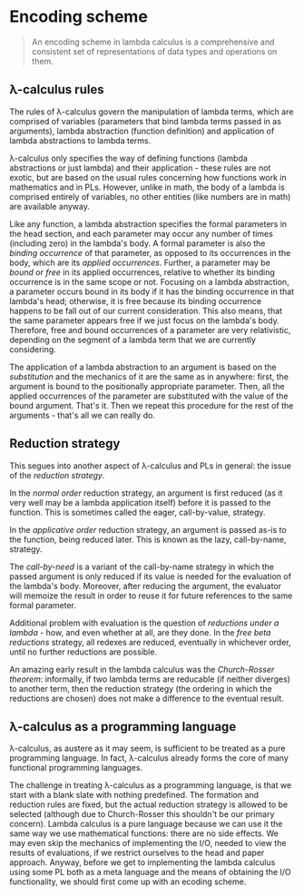 # Encoding scheme

>An encoding scheme in lambda calculus is a comprehensive and consistent set of representations of data types and operations on them.




## λ-calculus rules

The rules of λ-calculus govern the manipulation of lambda terms, which are comprised of variables (parameters that bind lambda terms passed in as arguments), lambda abstraction (function definition) and application of lambda abstractions to lambda terms.

λ-calculus only specifies the way of defining functions (lambda abstractions or just lambda) and their application - these rules are not exotic, but are based on the usual rules concerning how functions work in mathematics and in PLs. However, unlike in math, the body of a lambda is comprised entirely of variables, no other entities (like numbers are in math) are available anyway.

Like any function, a lambda abstraction specifies the formal parameters in the head section, and each parameter may occur any number of times (including zero) in the lambda's body. A formal parameter is also the *binding occurrence* of that parameter, as opposed to its occurrences in the body, which are its *applied occurrences*. Further, a parameter may be *bound* or *free* in its applied occurrences, relative to whether its binding occurrence is in the same scope or not. Focusing on a lambda abstraction, a parameter occurs bound in its body if it has the binding occurrence in that lambda's head; otherwise, it is free because its binding occurrence happens to be fall out of our current consideration. This also means, that the same parameter appears free if we just focus on the lambda's body. Therefore, free and bound occurrences of a parameter are very relativistic, depending on the segment of a lambda term that we are currently considering.

The application of a lambda abstraction to an argument is based on the *substitution* and the mechanics of it are the same as in anywhere: first, the argument is bound to the positionally appropriate parameter. Then, all the applied occurrences of the parameter are substituted with the value of the bound argument. That's it. Then we repeat this procedure for the rest of the arguments - that's all we can really do.

## Reduction strategy

This segues into another aspect of λ-calculus and PLs in general: the issue of the *reduction strategy*.

In the *normal order* reduction strategy, an argument is first reduced (as it very well may be a lambda application itself) before it is passed to the function. This is sometimes called the eager, call-by-value, strategy.

In the *applicative order* reduction strategy, an argument is passed as-is to the function, being reduced later. This is known as the lazy, call-by-name, strategy.

The *call-by-need* is a variant of the call-by-name strategy in which the passed argument is only reduced if its value is needed for the evaluation of the lambda's body. Moreover, after reducing the argument, the evaluator will memoize the result in order to reuse it for future references to the same formal parameter.

Additional problem with evaluation is the question of *reductions under a lambda* - how, and even whether at all, are they done. In the *free beta reductions* strategy, all redexes are reduced, eventually in whichever order, until no further reductions are possible.

An amazing early result in the lambda calculus was the *Church-Rosser theorem*: informally, if two lambda terms are reducable (if neither diverges) to another term, then the reduction strategy (the ordering in which the reductions are chosen) does not make a difference to the eventual result.

## λ-calculus as a programming language

λ-calculus, as austere as it may seem, is sufficient to be treated as a pure programming language. In fact, λ-calculus already forms the core of many functional programming languages.

The challenge in treating λ-calculus as a programming language, is that we start with a blank slate with nothing predefined. The formation and reduction rules are fixed, but the actual reduction strategy is allowed to be selected (although due to Church-Rosser this shouldn't be our primary concern). Lambda calculus is a pure language because we can use it the same way we use mathematical functions: there are no side effects. We may even skip the mechanics of implementing the I/O, needed to view the results of evaluations, if we restrict ourselves to the head and paper approach. Anyway, before we get to implementing the lambda calculus using some PL both as a meta language and the means of obtaining the I/O functionality, we should first come up with an ecoding scheme.

